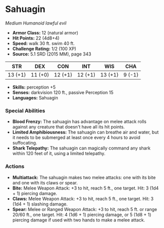 # Sahuagin

*Medium* *Humanoid* *lawful evil*

- **Armor Class:** 12 (natural armor)
- **Hit Points:** 22 (4d8+4)
- **Speed:** walk 30 ft. swim 40 ft.
- **Challenge Rating:** 1/2 (100 XP)
- **Source:** 5.1 SRD (2015 MM), page 343

| STR | DEX | CON | INT | WIS | CHA |
| --- | --- | --- | --- | --- | --- |
| 13 (+1) | 11 (+0) | 12 (+1) | 12 (+1) | 13 (+1) | 9 (-1) |

- **Skills:** perception +5
- **Senses:** darkvision 120 ft., passive Perception 15
- **Languages:** Sahuagin

### Special Abilities

- **Blood Frenzy:** The sahuagin has advantage on melee attack rolls against any creature that doesn't have all its hit points.
- **Limited Amphibiousness:** The sahuagin can breathe air and water, but it needs to be submerged at least once every 4 hours to avoid suffocating.
- **Shark Telepathy:** The sahuagin can magically command any shark within 120 feet of it, using a limited telepathy.

### Actions

- **Multiattack:** The sahuagin makes two melee attacks: one with its bite and one with its claws or spear.
- **Bite:** Melee Weapon Attack: +3 to hit, reach 5 ft., one target. Hit: 3 (1d4 + 1) piercing damage.
- **Claws:** Melee Weapon Attack: +3 to hit, reach 5 ft., one target. Hit: 3 (1d4 + 1) slashing damage.
- **Spear:** Melee or Ranged Weapon Attack: +3 to hit, reach 5 ft. or range 20/60 ft., one target. Hit: 4 (1d6 + 1) piercing damage, or 5 (1d8 + 1) piercing damage if used with two hands to make a melee attack.


